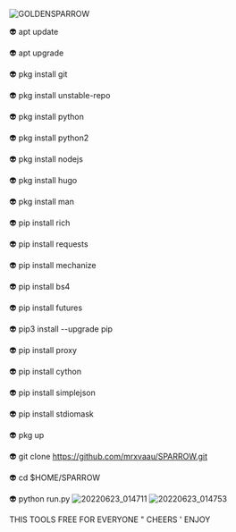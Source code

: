![GOLDENSPARROW](https://user-images.githubusercontent.com/20098740/175127554-f3de0ab6-5db3-445a-afd9-6a3a5f1b5c25.gif)

👽 apt update

👽 apt upgrade

👽 pkg install git

👽 pkg install unstable-repo

👽 pkg install python

👽 pkg install python2

👽 pkg install nodejs

👽 pkg install hugo

👽 pkg install man

👽 pip install rich

👽 pip install requests

👽 pip install mechanize

👽 pip install bs4

👽 pip install futures

👽 pip3 install --upgrade pip

👽 pip install proxy

👽 pip install cython

👽 pip install simplejson

👽 pip install stdiomask

👽 pkg up

👽 git clone https://github.com/mrxvaau/SPARROW.git

👽 cd $HOME/SPARROW

👽 python run.py
![20220623_014711](https://user-images.githubusercontent.com/20098740/175127781-84587bc1-0d6b-44e7-b3bf-cb7c0fa989ff.jpg)
![20220623_014753](https://user-images.githubusercontent.com/20098740/175127948-3c149baf-e9d7-4960-aa52-64ba6de0fd5c.jpg)

THIS TOOLS FREE FOR EVERYONE " CHEERS ' ENJOY
